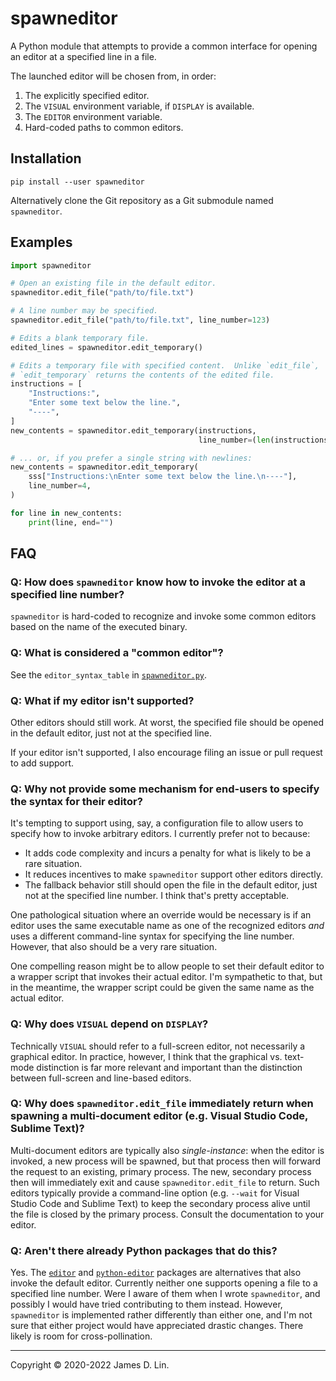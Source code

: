 # spawneditor

A Python module that attempts to provide a common interface for opening an
editor at a specified line in a file.

The launched editor will be chosen from, in order:

1. The explicitly specified editor.
2. The `VISUAL` environment variable, if `DISPLAY` is available.
3. The `EDITOR` environment variable.
4. Hard-coded paths to common editors.


## Installation

```shell
pip install --user spawneditor
```

Alternatively clone the Git repository as a Git submodule named `spawneditor`.


## Examples

```python
import spawneditor

# Open an existing file in the default editor.
spawneditor.edit_file("path/to/file.txt")

# A line number may be specified.
spawneditor.edit_file("path/to/file.txt", line_number=123)

# Edits a blank temporary file.
edited_lines = spawneditor.edit_temporary()  

# Edits a temporary file with specified content.  Unlike `edit_file`,
# `edit_temporary` returns the contents of the edited file.
instructions = [
    "Instructions:",
    "Enter some text below the line.",
    "----",
]
new_contents = spawneditor.edit_temporary(instructions,
                                          line_number=(len(instructions) + 1))

# ... or, if you prefer a single string with newlines:
new_contents = spawneditor.edit_temporary(
    sss["Instructions:\nEnter some text below the line.\n----"],
    line_number=4,
)

for line in new_contents:
    print(line, end="")
```


## FAQ

### Q: How does `spawneditor` know how to invoke the editor at a specified line number? 

`spawneditor` is hard-coded to recognize and invoke some common editors based on
the name of the executed binary.


### Q: What is considered a "common editor"?

See the `editor_syntax_table` in [`spawneditor.py`].


### Q: What if my editor isn't supported?

Other editors should still work.  At worst, the specified file should be opened
in the default editor, just not at the specified line.

If your editor isn't supported, I also encourage filing an issue or pull request
to add support.


### Q: Why not provide some mechanism for end-users to specify the syntax for their editor?

It's tempting to support using, say, a configuration file to allow users to
specify how to invoke arbitrary editors.  I currently prefer not to because:
* It adds code complexity and incurs a penalty for what is likely to be a rare
  situation.
* It reduces incentives to make `spawneditor` support other editors directly.
* The fallback behavior still should open the file in the default editor, just
  not at the specified line number.  I think that's pretty acceptable.

One pathological situation where an override would be necessary is if an editor
uses the same executable name as one of the recognized editors *and* uses a
different command-line syntax for specifying the line number.  However, that
also should be a very rare situation.

One compelling reason might be to allow people to set their default editor to a
wrapper script that invokes their actual editor.  I'm sympathetic to that, but
in the meantime, the wrapper script could be given the same name as the actual
editor.


### Q: Why does `VISUAL` depend on `DISPLAY`?

Technically `VISUAL` should refer to a full-screen editor, not necessarily a
graphical editor.  In practice, however, I think that the graphical vs.
text-mode distinction is far more relevant and important than the distinction
between full-screen and line-based editors.


### Q: Why does `spawneditor.edit_file` immediately return when spawning a multi-document editor (e.g. Visual Studio Code, Sublime Text)?

Multi-document editors are typically also *single-instance*: when the editor is
invoked, a new process will be spawned, but that process then will forward the
request to an existing, primary process.  The new, secondary process then will
immediately exit and cause `spawneditor.edit_file` to return.  Such editors
typically provide a command-line option (e.g. `--wait` for Visual Studio Code
and Sublime Text) to keep the secondary process alive until the file is closed
by the primary process.  Consult the documentation to your editor.


### Q: Aren't there already Python packages that do this?

Yes.  The [`editor`] and [`python-editor`] packages are alternatives that also
invoke the default editor.  Currently neither one supports opening a file to a
specified line number.  Were I aware of them when I wrote `spawneditor`, and
possibly I would have tried contributing to them instead.  However,
`spawneditor` is implemented rather differently than either one, and I'm not
sure that either project would have appreciated drastic changes.  There likely
is room for cross-pollination.

---

Copyright © 2020-2022 James D. Lin.

[`spawneditor.py`]: https://github.com/jamesderlin/python-spawneditor/blob/master/spawneditor.py
[`editor`]: https://pypi.org/project/editor/
[`python-editor`]: https://pypi.org/project/python-editor/
